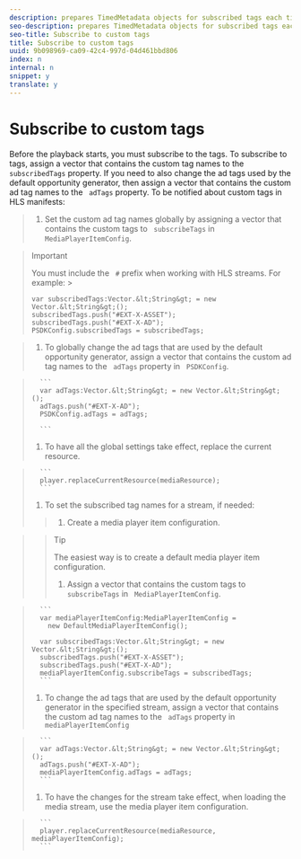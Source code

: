 ```yaml
---
description: prepares TimedMetadata objects for subscribed tags each time these objects are encountered in the content manifest.
seo-description: prepares TimedMetadata objects for subscribed tags each time these objects are encountered in the content manifest.
seo-title: Subscribe to custom tags
title: Subscribe to custom tags
uuid: 9b098969-ca09-42c4-997d-04d461bbd806
index: n
internal: n
snippet: y
translate: y
---
```


# Subscribe to custom tags

Before the playback starts, you must subscribe to the tags.
To subscribe to tags, assign a vector that contains the custom tag names to the ` subscribedTags` property. If you need to also change the ad tags used by the default opportunity generator, then assign a vector that contains the custom ad tag names to the ` adTags` property. 
To be notified about custom tags in HLS manifests:

>1. Set the custom ad tag names globally by assigning a vector that contains the custom tags to ` subscribeTags` in ` MediaPlayerItemConfig`.

>   >[!IMPORTANT]
>   >
>   >You must include the ` #` prefix when working with HLS streams. 
>   For example: >
>   ```
>   var subscribedTags:Vector.&lt;String&gt; = new Vector.&lt;String&gt;(); 
>   subscribedTags.push("#EXT-X-ASSET"); 
>   subscribedTags.push("#EXT-X-AD"); 
>   PSDKConfig.subscribedTags = subscribedTags;
>   ```

>
>1. To globally change the ad tags that are used by the default opportunity generator, assign a vector that contains the custom ad tag names to the ` adTags` property in ` PSDKConfig`.

>    
>       ```
>       var adTags:Vector.&lt;String&gt; = new Vector.&lt;String&gt;(); 
>       adTags.push("#EXT-X-AD"); 
>       PSDKConfig.adTags = adTags; 
>       
>       ```
>1. To have all the global settings take effect, replace the current resource.

>    
>       ```
>       player.replaceCurrentResource(mediaResource);
>       ```
>1. To set the subscribed tag names for a stream, if needed:
>   >1. Create a media player item configuration.

>   >   >[!TIP]
>   >   >
>   >   >The easiest way is to create a default media player item configuration.
>   >
>   >1. Assign a vector that contains the custom tags to ` subscribeTags` in ` MediaPlayerItemConfig`.

>    
>       ```
>       var mediaPlayerItemConfig:MediaPlayerItemConfig =  
>         new DefaultMediaPlayerItemConfig(); 
>                
>       var subscribedTags:Vector.&lt;String&gt; = new Vector.&lt;String&gt;(); 
>       subscribedTags.push("#EXT-X-ASSET"); 
>       subscribedTags.push("#EXT-X-AD"); 
>       mediaPlayerItemConfig.subscribeTags = subscribedTags;
>       ```
>1. To change the ad tags that are used by the default opportunity generator in the specified stream, assign a vector that contains the custom ad tag names to the ` adTags` property in ` mediaPlayerItemConfig`

>    
>       ```
>       var adTags:Vector.&lt;String&gt; = new Vector.&lt;String&gt;(); 
>       adTags.push("#EXT-X-AD"); 
>       mediaPlayerItemConfig.adTags = adTags;
>       ```
>1. To have the changes for the stream take effect, when loading the media stream, use the media player item configuration.

>    
>       ```
>       player.replaceCurrentResource(mediaResource, mediaPlayerItemConfig);
>       ```
